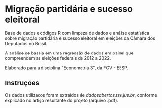 # Migração partidária e sucesso eleitoral
Base de dados e códigos R com limpeza de dados e análise estatística sobre migração partidária e sucesso eleitoral em eleições da Câmara dos Deputados no Brasil.

A análise se baseia em uma regressão de dados em painel que compreendem as eleições federais de 2012 a 2022.

Elaborado para a disciplina "Econometria 3", da FGV - EESP.

## Instruções
Os dados utilizados foram extraídos de *dadosabertos.tse.jus.br*, conforme explicado no artigo resultante do projeto (arquivo .pdf).
